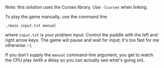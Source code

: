 
Note: this solution uses the Curses library. Use `-lcurses` when linking.

To play the game manually, use the command line

```
./main input.txt manual
```

where `input.txt` is your problem input. Control the paddle with the left and right arrow keys. The game will pause and wait for input; it's too fast for me otherwise :-(

If you don't supply the `manual` command-line argument, you get to watch the CPU play (with a delay so you can actually see what's going on).